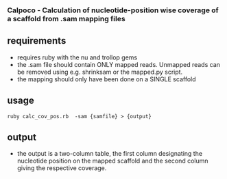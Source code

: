 ### Calpoco - Calculation of nucleotide-position wise coverage of a scaffold from .sam mapping files

## requirements
- requires ruby with the nu and trollop gems
- the .sam file should contain ONLY mapped reads. Unmapped reads can be removed using e.g. shrinksam or the mapped.py script. 
- the mapping should only have been done on a SINGLE scaffold

## usage

```
ruby calc_cov_pos.rb  -sam {samfile} > {output}
```

## output
- the output is a two-column table, the first column designating the nucleotide position on the mapped scaffold and the second column giving the respective coverage.
